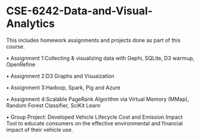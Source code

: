# CSE-6242-Data-and-Visual-Analytics

This includes homework assignments and projects done as part of this course.


•	Assignment 1:Collecting & visualizing data with Gephi, SQLite, D3 warmup, OpenRefine

•	Assignment 2:D3 Graphs and Visuaization

•	Assignment 3:Hadoop, Spark, Pig and Azure

•	Assignment 4:Scalable PageRank Algorithm via Virtual Memory (MMap), Random Forest Classifier, SciKit Learn

•	Group Project: Developed Vehicle Lifecycle Cost and Emission Impact Tool to educate consumers on the effective environmental and financial impact of their vehicle use.



